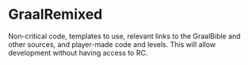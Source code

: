 # GraalRemixed
Non-critical code, templates to use, relevant links to the GraalBible and other sources, and player-made code and levels. This will allow development without having access to RC.
